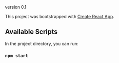 version 0.1


This project was bootstrapped with [Create React App](https://github.com/facebook/create-react-app).

## Available Scripts

In the project directory, you can run:

### `npm start`
